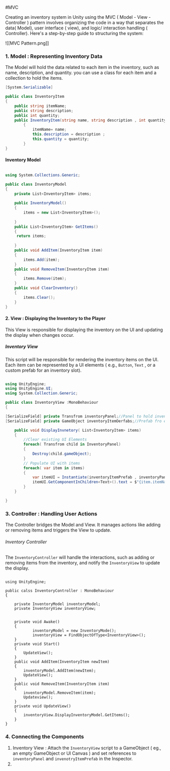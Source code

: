 #MVC

Creating an inventory system in Unity using the MVC ( Model - View -Controller ) pattern involves organizing the code in a way that separates the data( Model), user interface ( view), and logic/ interaction handling ( Controller). Here's a step-by-step guide to structuring the system:

![[MVC Pattern.png]]
### 1. Model : Representing Inventory Data

The Model will hold the data related to each item in the inventory, such as name, description, and quantity. you can use a class for each item and a collection to hold the items. 

```csharp
[System.Serializable]

public class InventoryItem
{
	public string itemName;
	public string description;
	public int quantity;
	public InventoryItem(string name, string description , int quantity)
		{
			itemName= name;
			this.description = description ;
			this.quantity = quantity;
		}
}
```

#### Inventory Model

```csharp

using System.Collections.Generic;

public class InventoryModel
{
	private List<InventoryItem> items;
				
	public InventoryModel()
	{
		items = new List<InventoryItem>();
		
	}
	public List<InventoryItem> GetItems()
	{
	 return items;
		
	}
	public void AddItem(InventoryItem item)
	{
		items.Add(item);
	}
	public void RemoveItem(InventoryItem item)
	{
		items.Remove(item);
	}
	public void ClearInventory()
	{
		items.Clear();
	}
}
```


#### 2. View : Displaying the Inventory to the Player

This View is responsible for displaying the inventory on the UI and updating the display when changes occur.

##### Inventory View

This script will be responsible for rendering the inventory items on the UI. Each item can be represented by a UI elements ( e.g., `Button`, `Text` , or a custom prefab for an inventory slot).

```csharp

using UnityEngine;
using UnityEngine.UI;
using System.Collection.Generic;

public class InventoryView :MonoBehaviour
{

[SerializeField] private Transfrom inventoryPanel;//Panel to hold inventory it UI
[SerializeField] private GameObject inventoryItemOerfabs;//Prefab fro each inventory item

	public void DisplayInvnetory( List<InventoryItem> items)
	{
		//Clear existing UI Elements
		foreach( Transfrom child in InventoryPanel)
		{
			Destroy(child.gameObject);	
		}
		// Populate UI with items
		foreach( var item in items)
		{
			var itemUI = Instantiate(inventoryItemPrefab , inventoryPanel);
			itemUI.GetComponentInChildren<Text>().text = $"{item.itemName} (x{item.quantity})";
		}
	}

}
```

### 3. Controller : Handling User Actions

The Controller bridges the Model and View.  It manages actions like adding or removing items and triggers the View to update.

###### Inventory Controller

The `InventoryController` will handle the interactions, such as adding or removing items from the inventory, and notify the `InventoryView` to update the display. 

```Csharp

using UnityEngine;

public calss InventoryController : MonoBehaviour
{

	private InventoryModel inventoryModel;
	private InventoryView inventoryView;


	private void Awake()
	{
			inventoryModel = new InventoryMode();
			inventoryView = FindObjectOfType<InventoryView>();		
	}
	private void Start()
	{
		UpdateView();
	}
	public void AddItem(InventoryItem newItem)
	{
		inventoryModel.AddItem(newItem);
		UpdateView();
	}
	public void RemoveItem(InventoryItem item)
	{
		inventoryModel.RemoveItem(item);
		Updateview();
	}
	private void UpdateView()
	{
		inventoryView.DisplayInventoryModel.GetItems();
	}
}

```

### 4. Connecting the Components

1. Inventory View : Attach the `InventoryView` script to a GameObject ( eg., an empty GameObject or UI Canvas ) and set references to `inventoryPanel` and `invenotryItemPrefab` in the Inspector.
2. 